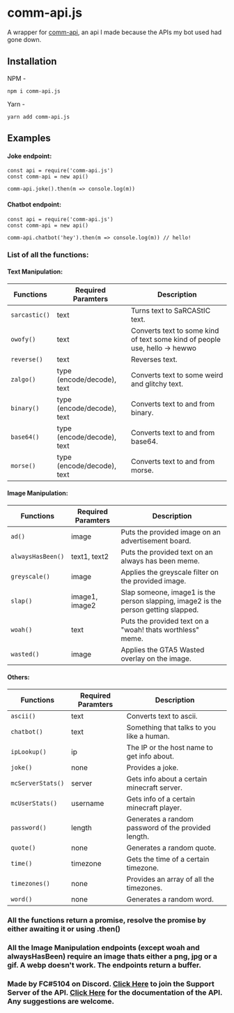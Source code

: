 # comm-api.js

A wrapper for [comm-api](https://api.fc5570.ml), an api I made because the APIs my bot used had gone down.

## Installation

NPM -

```
npm i comm-api.js
```

Yarn -

```
yarn add comm-api.js
```

## Examples

#### Joke endpoint:

```
const api = require('comm-api.js')
const comm-api = new api()

comm-api.joke().then(m => console.log(m))
```

#### Chatbot endpoint:

```
const api = require('comm-api.js')
const comm-api = new api()

comm-api.chatbot('hey').then(m => console.log(m)) // hello!
```

### List of all the functions:

#### Text Manipulation:

| Functions     | Required Paramters         | Description                                                                |
| ------------- | -------------------------- | -------------------------------------------------------------------------- |
| `sarcastic()` | text                       | Turns text to SaRCAStIC text.                                              |
| `owofy()`     | text                       | Converts text to some kind of text some kind of people use, hello -> hewwo |
| `reverse()`   | text                       | Reverses text.                                                             |
| `zalgo()`     | type (encode/decode), text | Converts text to some weird and glitchy text.                              |
| `binary()`    | type (encode/decode), text | Converts text to and from binary.                                          |
| `base64()`    | type (encode/decode), text | Converts text to and from base64.                                          |
| `morse()` | type (encode/decode), text | Converts text to and from morse.

#### Image Manipulation:

| Functions         | Required Paramters | Description                                                                        |
| ----------------- | ------------------ | ---------------------------------------------------------------------------------- |
| `ad()`            | image              | Puts the provided image on an advertisement board.                                 |
| `alwaysHasBeen()` | text1, text2       | Puts the provided text on an always has been meme.                                 |
| `greyscale()`     | image              | Applies the greyscale filter on the provided image.                                |
| `slap()`          | image1, image2     | Slap someone, image1 is the person slapping, image2 is the person getting slapped. |
| `woah()`          | text               | Puts the provided text on a "woah! thats worthless" meme.                          |
| `wasted()`        | image              | Applies the GTA5 Wasted overlay on the image.                                      |

#### Others:

| Functions         | Required Paramters | Description                                         |
| ----------------- | ------------------ | --------------------------------------------------- |
| `ascii()`         | text               | Converts text to ascii.                             |
| `chatbot()`       | text               | Something that talks to you like a human.           |
| `ipLookup()`      | ip                 | The IP or the host name to get info about.          |
| `joke()`          | none               | Provides a joke.                                    |
| `mcServerStats()` | server             | Gets info about a certain minecraft server.         |
| `mcUserStats()`   | username           | Gets info of a certain minecraft player.            |
| `password()`      | length             | Generates a random password of the provided length. |
| `quote()`         | none               | Generates a random quote.                           |
| `time()`          | timezone           | Gets the time of a certain timezone.                |
| `timezones()`     | none               | Provides an array of all the timezones.             |
| `word()`          | none               | Generates a random word.                            |

### All the functions return a promise, resolve the promise by either awaiting it or using .then()

### All the Image Manipulation endpoints (except woah and alwaysHasBeen) require an image thats either a png, jpg or a gif. A webp doesn't work. The endpoints return a buffer.

### Made by FC#5104 on Discord. [Click Here](https://discord.gg/yuKfuCg7Zx) to join the Support Server of the API. [Click Here](https://docs.fc5570.ml) for the documentation of the API. Any suggestions are welcome.
